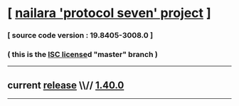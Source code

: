 
# [ [nailara 'protocol seven' project](http://src.nailara.net/) ]

### [ source code version : 19.8405-3008.0 ]

### ( this is the [ISC license](license)d "master" branch )
---
## current [release](https://github.com/anotherlink/nailara/releases) \\\\// [1.40.0](https://github.com/anotherlink/nailara/releases/tag/1.40.0)
---
